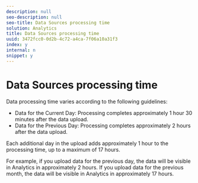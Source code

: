 ```yaml
---
description: null
seo-description: null
seo-title: Data Sources processing time
solution: Analytics
title: Data Sources processing time
uuid: 3472fcc0-0d2b-4c72-a4ca-7f06a10a31f3
index: y
internal: n
snippet: y
---
```


# Data Sources processing time

Data processing time varies according to the following guidelines:

* Data for the Current Day: Processing completes approximately 1 hour 30 minutes after the data upload. 
* Data for the Previous Day: Processing completes approximately 2 hours after the data upload.

Each additional day in the upload adds approximately 1 hour to the processing time, up to a maximum of 17 hours.

For example, if you upload data for the previous day, the data will be visible in Analytics in approximately 2 hours. If you upload data for the previous month, the data will be visible in Analytics in approximately 17 hours. 
